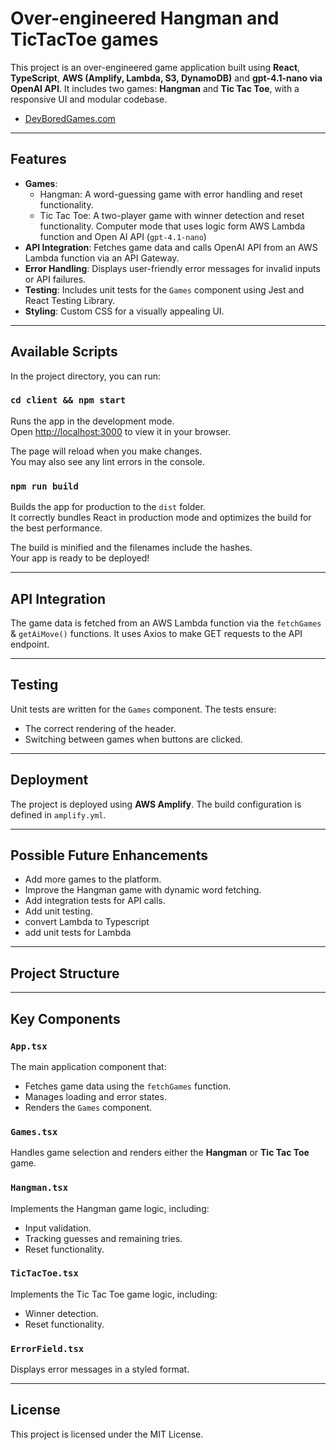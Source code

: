 # Over-engineered Hangman and TicTacToe games 

This project is an over-engineered game application built using **React**, **TypeScript**, **AWS (Amplify, Lambda, S3, DynamoDB)** and **gpt-4.1-nano via OpenAI API**. It includes two games: **Hangman** and **Tic Tac Toe**, with a responsive UI and modular codebase.

- [DevBoredGames.com](https://www.devboredgames.com/)

---

## Features

- **Games**:
  - Hangman: A word-guessing game with error handling and reset functionality.
  - Tic Tac Toe: A two-player game with winner detection and reset functionality. Computer mode that uses logic form AWS Lambda function and Open AI API (`gpt-4.1-nano`)
- **API Integration**: Fetches game data and calls OpenAI API from an AWS Lambda function via an API Gateway.
- **Error Handling**: Displays user-friendly error messages for invalid inputs or API failures.
- **Testing**: Includes unit tests for the `Games` component using Jest and React Testing Library.
- **Styling**: Custom CSS for a visually appealing UI.
---

## Available Scripts

In the project directory, you can run:

### `cd client && npm start`

Runs the app in the development mode.  
Open [http://localhost:3000](http://localhost:3000) to view it in your browser.

The page will reload when you make changes.  
You may also see any lint errors in the console.

### `npm run build`

Builds the app for production to the `dist` folder.  
It correctly bundles React in production mode and optimizes the build for the best performance.

The build is minified and the filenames include the hashes.  
Your app is ready to be deployed!

---

## API Integration

The game data is fetched from an AWS Lambda function via the `fetchGames` & `getAiMove()` functions. It uses Axios to make GET requests to the API endpoint.

---

## Testing

Unit tests are written for the `Games` component. The tests ensure:
- The correct rendering of the header.
- Switching between games when buttons are clicked.

---

## Deployment

The project is deployed using **AWS Amplify**. The build configuration is defined in `amplify.yml`.

---

## Possible Future Enhancements

- Add more games to the platform.
- Improve the Hangman game with dynamic word fetching.
- Add integration tests for API calls.
- Add unit testing.
- convert Lambda to Typescript
- add unit tests for Lambda
---
## Project Structure

---
## Key Components

### `App.tsx`
The main application component that:
- Fetches game data using the `fetchGames` function.
- Manages loading and error states.
- Renders the `Games` component.

### `Games.tsx`
Handles game selection and renders either the **Hangman** or **Tic Tac Toe** game.

### `Hangman.tsx`
Implements the Hangman game logic, including:
- Input validation.
- Tracking guesses and remaining tries.
- Reset functionality.

### `TicTacToe.tsx`
Implements the Tic Tac Toe game logic, including:
- Winner detection.
- Reset functionality.

### `ErrorField.tsx`
Displays error messages in a styled format.

---

## License

This project is licensed under the MIT License.
